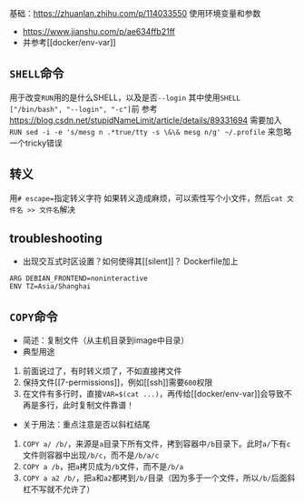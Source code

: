基础：https://zhuanlan.zhihu.com/p/114033550
使用环境变量和参数
- https://www.jianshu.com/p/ae634ffb21ff
- 并参考[[docker/env-var]]
## `SHELL`命令
用于改变`RUN`用的是什么SHELL，以及是否`--login`
其中使用`SHELL ["/bin/bash", "--login", "-c"]`前
参考
https://blog.csdn.net/stupidNameLimit/article/details/89331694
需要加入
`RUN sed -i -e 's/mesg n .*true/tty -s \&\& mesg n/g' ~/.profile`
来忽略一个tricky错误
## 转义
用`# escape=`指定转义字符
如果转义造成麻烦，可以索性写个小文件，然后`cat 文件名 >> 文件名`解决
## troubleshooting
- 出现交互式时区设置？如何使得其[[silent]]？
Dockerfile加上
```docker
ARG DEBIAN_FRONTEND=noninteractive
ENV TZ=Asia/Shanghai
```
## `COPY`命令
- 简述：复制文件（从主机目录到image中目录）
- 典型用途
1. 前面说过了，有时转义烦了，不如直接拷文件
2. 保持文件[[7-permissions]]，例如[[ssh]]需要`600`权限
3. 在文件有多行时，直接`VAR=$(cat ...)`，再传给[[docker/env-var]]会导致不再是多行，此时复制文件靠谱！
- 关于用法：重点注意是否以斜杠结尾
1. `COPY a/ /b/`，来源是`a`目录下所有文件，拷到容器中`/b`目录下。此时`a/`下有`c`文件则容器中出现`/b/c`，而不是`/b/a/c`
2. `COPY a /b`，把`a`拷贝成为`/b`文件，而不是`/b/a`
3. `COPY a a2 /b/`，把`a`和`a2`都拷到`/b/`目录（因为多于一个文件，所以`/b/`后面斜杠不写就不允许了）